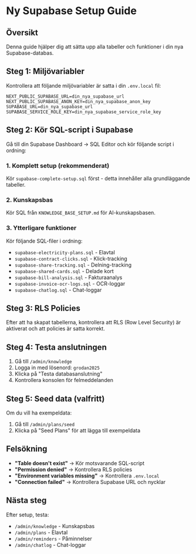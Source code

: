 # Ny Supabase Setup Guide

## Översikt
Denna guide hjälper dig att sätta upp alla tabeller och funktioner i din nya Supabase-databas.

## Steg 1: Miljövariabler
Kontrollera att följande miljövariabler är satta i din `.env.local` fil:

```env
NEXT_PUBLIC_SUPABASE_URL=din_nya_supabase_url
NEXT_PUBLIC_SUPABASE_ANON_KEY=din_nya_supabase_anon_key
SUPABASE_URL=din_nya_supabase_url
SUPABASE_SERVICE_ROLE_KEY=din_nya_supabase_service_role_key
```

## Steg 2: Kör SQL-script i Supabase
Gå till din Supabase Dashboard → SQL Editor och kör följande script i ordning:

### 1. Komplett setup (rekommenderat)
Kör `supabase-complete-setup.sql` först - detta innehåller alla grundläggande tabeller.

### 2. Kunskapsbas
Kör SQL från `KNOWLEDGE_BASE_SETUP.md` för AI-kunskapsbasen.

### 3. Ytterligare funktioner
Kör följande SQL-filer i ordning:
- `supabase-electricity-plans.sql` - Elavtal
- `supabase-contract-clicks.sql` - Klick-tracking
- `supabase-share-tracking.sql` - Delning-tracking
- `supabase-shared-cards.sql` - Delade kort
- `supabase-bill-analysis.sql` - Fakturaanalys
- `supabase-invoice-ocr-logs.sql` - OCR-loggar
- `supabase-chatlog.sql` - Chat-loggar

## Steg 3: RLS Policies
Efter att ha skapat tabellerna, kontrollera att RLS (Row Level Security) är aktiverat och att policies är satta korrekt.

## Steg 4: Testa anslutningen
1. Gå till `/admin/knowledge`
2. Logga in med lösenord: `grodan2025`
3. Klicka på "Testa databasanslutning"
4. Kontrollera konsolen för felmeddelanden

## Steg 5: Seed data (valfritt)
Om du vill ha exempeldata:
1. Gå till `/admin/plans/seed`
2. Klicka på "Seed Plans" för att lägga till exempeldata

## Felsökning
- **"Table doesn't exist"** → Kör motsvarande SQL-script
- **"Permission denied"** → Kontrollera RLS policies
- **"Environment variables missing"** → Kontrollera `.env.local`
- **"Connection failed"** → Kontrollera Supabase URL och nycklar

## Nästa steg
Efter setup, testa:
- `/admin/knowledge` - Kunskapsbas
- `/admin/plans` - Elavtal
- `/admin/reminders` - Påminnelser
- `/admin/chatlog` - Chat-loggar
